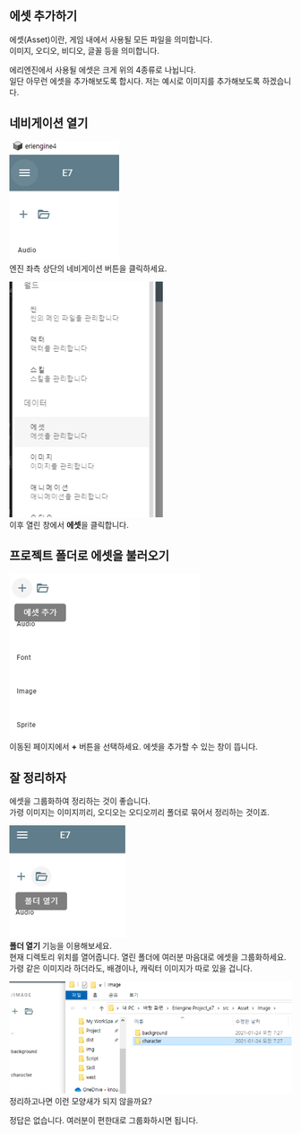 ## 에셋 추가하기

에셋(Asset)이란, 게임 내에서 사용될 모든 파일을 의미합니다.  
이미지, 오디오, 비디오, 글꼴 등을 의미합니다.

에리엔진에서 사용될 에셋은 크게 위의 4종류로 나뉩니다.  
일단 아무런 에셋을 추가해보도록 합시다. 저는 예시로 이미지를 추가해보도록 하겠습니다.

## 네비게이션 열기

![네비게이션 버튼](../assets/img/53a3d83c-436a-4f11-8872-3b08519cd8bf.png)  
엔진 좌측 상단의 네비게이션 버튼을 클릭하세요.

![에셋 버튼](../assets/img/b4411f63-a674-4aa2-ac7a-2bc2ee090b55.png)  
이후 열린 창에서 **에셋**을 클릭합니다.

## 프로젝트 폴더로 에셋을 불러오기

![에셋 불러오기](../assets/img/10238bf1-a69c-46a1-877b-0f10115ddaf0.png)  
이동된 페이지에서 **+** 버튼을 선택하세요. 에셋을 추가할 수 있는 창이 뜹니다.

## 잘 정리하자

에셋을 그룹화하여 정리하는 것이 좋습니다.  
가령 이미지는 이미지끼리, 오디오는 오디오끼리 폴더로 묶어서 정리하는 것이죠.

![폴더 열기](../assets/img/5c3fe165-ee06-4606-929c-058153c4a832.png)  
**폴더 열기** 기능을 이용해보세요.  
현재 디렉토리 위치를 열어줍니다. 열린 폴더에 여러분 마음대로 에셋을 그룹화하세요.  
가령 같은 이미지라 하더라도, 배경이나, 캐릭터 이미지가 따로 있을 겁니다.

![정리된 폴더](../assets/img/c37f4bc2-dd77-4adc-a033-db8d7632d6c1.png)
정리하고나면 이런 모양새가 되지 않을까요?

정답은 없습니다. 여러분이 편한대로 그룹화하시면 됩니다.